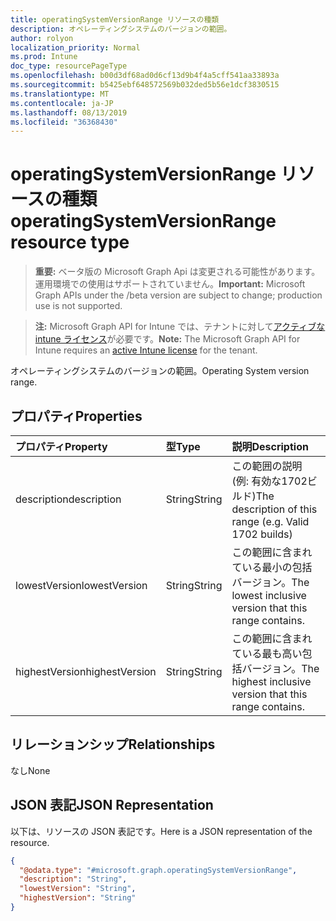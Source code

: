 ```yaml
---
title: operatingSystemVersionRange リソースの種類
description: オペレーティングシステムのバージョンの範囲。
author: rolyon
localization_priority: Normal
ms.prod: Intune
doc_type: resourcePageType
ms.openlocfilehash: b00d3df68ad0d6cf13d9b4f4a5cff541aa33893a
ms.sourcegitcommit: b5425ebf648572569b032ded5b56e1dcf3830515
ms.translationtype: MT
ms.contentlocale: ja-JP
ms.lasthandoff: 08/13/2019
ms.locfileid: "36368430"
---
```

# <a name="operatingsystemversionrange-resource-type"></a><span data-ttu-id="5eeca-103">operatingSystemVersionRange リソースの種類</span><span class="sxs-lookup"><span data-stu-id="5eeca-103">operatingSystemVersionRange resource type</span></span>

> <span data-ttu-id="5eeca-104">**重要:** ベータ版の Microsoft Graph Api は変更される可能性があります。運用環境での使用はサポートされていません。</span><span class="sxs-lookup"><span data-stu-id="5eeca-104">**Important:** Microsoft Graph APIs under the /beta version are subject to change; production use is not supported.</span></span>

> <span data-ttu-id="5eeca-105">**注:** Microsoft Graph API for Intune では、テナントに対して[アクティブな intune ライセンス](https://go.microsoft.com/fwlink/?linkid=839381)が必要です。</span><span class="sxs-lookup"><span data-stu-id="5eeca-105">**Note:** The Microsoft Graph API for Intune requires an [active Intune license](https://go.microsoft.com/fwlink/?linkid=839381) for the tenant.</span></span>

<span data-ttu-id="5eeca-106">オペレーティングシステムのバージョンの範囲。</span><span class="sxs-lookup"><span data-stu-id="5eeca-106">Operating System version range.</span></span>

## <a name="properties"></a><span data-ttu-id="5eeca-107">プロパティ</span><span class="sxs-lookup"><span data-stu-id="5eeca-107">Properties</span></span>
|<span data-ttu-id="5eeca-108">プロパティ</span><span class="sxs-lookup"><span data-stu-id="5eeca-108">Property</span></span>|<span data-ttu-id="5eeca-109">型</span><span class="sxs-lookup"><span data-stu-id="5eeca-109">Type</span></span>|<span data-ttu-id="5eeca-110">説明</span><span class="sxs-lookup"><span data-stu-id="5eeca-110">Description</span></span>|
|:---|:---|:---|
|<span data-ttu-id="5eeca-111">description</span><span class="sxs-lookup"><span data-stu-id="5eeca-111">description</span></span>|<span data-ttu-id="5eeca-112">String</span><span class="sxs-lookup"><span data-stu-id="5eeca-112">String</span></span>|<span data-ttu-id="5eeca-113">この範囲の説明 (例: 有効な1702ビルド)</span><span class="sxs-lookup"><span data-stu-id="5eeca-113">The description of this range (e.g. Valid 1702 builds)</span></span>|
|<span data-ttu-id="5eeca-114">lowestVersion</span><span class="sxs-lookup"><span data-stu-id="5eeca-114">lowestVersion</span></span>|<span data-ttu-id="5eeca-115">String</span><span class="sxs-lookup"><span data-stu-id="5eeca-115">String</span></span>|<span data-ttu-id="5eeca-116">この範囲に含まれている最小の包括バージョン。</span><span class="sxs-lookup"><span data-stu-id="5eeca-116">The lowest inclusive version that this range contains.</span></span>|
|<span data-ttu-id="5eeca-117">highestVersion</span><span class="sxs-lookup"><span data-stu-id="5eeca-117">highestVersion</span></span>|<span data-ttu-id="5eeca-118">String</span><span class="sxs-lookup"><span data-stu-id="5eeca-118">String</span></span>|<span data-ttu-id="5eeca-119">この範囲に含まれている最も高い包括バージョン。</span><span class="sxs-lookup"><span data-stu-id="5eeca-119">The highest inclusive version that this range contains.</span></span>|

## <a name="relationships"></a><span data-ttu-id="5eeca-120">リレーションシップ</span><span class="sxs-lookup"><span data-stu-id="5eeca-120">Relationships</span></span>
<span data-ttu-id="5eeca-121">なし</span><span class="sxs-lookup"><span data-stu-id="5eeca-121">None</span></span>

## <a name="json-representation"></a><span data-ttu-id="5eeca-122">JSON 表記</span><span class="sxs-lookup"><span data-stu-id="5eeca-122">JSON Representation</span></span>
<span data-ttu-id="5eeca-123">以下は、リソースの JSON 表記です。</span><span class="sxs-lookup"><span data-stu-id="5eeca-123">Here is a JSON representation of the resource.</span></span>
<!-- {
  "blockType": "resource",
  "@odata.type": "microsoft.graph.operatingSystemVersionRange"
}
-->
``` json
{
  "@odata.type": "#microsoft.graph.operatingSystemVersionRange",
  "description": "String",
  "lowestVersion": "String",
  "highestVersion": "String"
}
```



